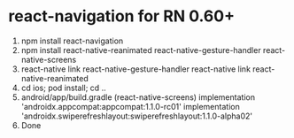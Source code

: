 # react-navigation for RN 0.60+

1. npm install react-navigation
2. npm install react-native-reanimated react-native-gesture-handler react-native-screens
3. react-native link react-native-gesture-handler
   react-native link react-native-reanimated
4. cd ios; pod install; cd ..
5. android/app/build.gradle (react-native-screens)
    implementation 'androidx.appcompat:appcompat:1.1.0-rc01'
    implementation 'androidx.swiperefreshlayout:swiperefreshlayout:1.1.0-alpha02'
6. Done